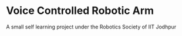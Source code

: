 # Voice Controlled Robotic Arm
 A small self learning project under the Robotics Society of IIT Jodhpur
